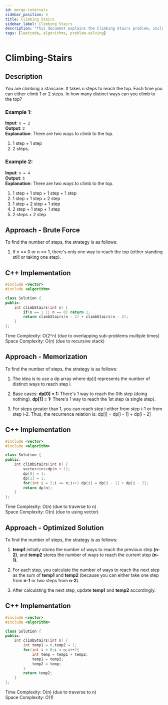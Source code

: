 ```yaml
---
id: merge-intervals
sidebar_position: 4
title: Climbing Stairs
sidebar_label: Climbing Stairs
description: "This document explains the Climbing Stairs problem, including its description, approach, and implementation in C++."
tags: [leetcode, algorithms, problem-solving]
---
```


# Climbing-Stairs

## Description
You are climbing a staircase. It takes n steps to reach the top. Each time you can either climb 1 or 2 steps. In how many distinct ways can you climb to the top?

### Example 1:
**Input**: `n = 2`  
**Output**: `2`  
**Explanation**: There are two ways to climb to the top.
1. 1 step + 1 step
2. 2 steps.

### Example 2:
**Input**: `n = 4`  
**Output**: `5`  
**Explanation**: There are two ways to climb to the top.
1. 1 step + 1 step + 1 step + 1 step
2. 1 step + 1 step + 2 step
3. 1 step + 2 step + 1 step
4. 2 step + 1 step + 1 step
5. 2 steps + 2 step

## Approach - Brute Force
To find the number of steps, the strategy is as follows:

1.  If n == 0 or n == 1, there's only one way to reach the top (either standing still or taking one step).

## C++ Implementation

```cpp
#include <vector>
#include <algorithm>

class Solution {
public:
    int climbStairs(int n) {
        if(n == 1 || n == 0) return 1;
        return climbStairs(n - 1) + climbStairs(n - 2);
    }
};
```

Time Complexity: O(2^n) (due to overlapping sub-problems multiple times) <br/>
Space Complexity: O(n) (due to recursive stack)


## Approach - Memorization
To find the number of steps, the strategy is as follows:

1.  The idea is to use a dp array where dp[i] represents the number of distinct ways to reach step i.

2.  Base cases:
    **dp[0] = 1:** There's 1 way to reach the 0th step (doing nothing).
    **dp[1] = 1:** There's 1 way to reach the 1st step (a single step).

3.  For steps greater than 1, you can reach step i either from step i-1 or from step i-2. Thus, the recurrence relation is: dp[i] = dp[i - 1] + dp[i - 2]


## C++ Implementation

```cpp
#include <vector>
#include <algorithm>

class Solution {
public:
    int climbStairs(int n) {
        vector<int>dp(n + 1);
        dp[0] = 1;
        dp[1] = 1;
        for(int i = 2;i <= n;i++) dp[i] = dp[i - 1] + dp[i - 2];
        return dp[n];
    }
};
```

Time Complexity: O(n) (due to traverse to n) <br/>
Space Complexity: O(n) (due to using vector)


## Approach - Optimized Solution
To find the number of steps, the strategy is as follows:

1.  **temp1** initially stores the number of ways to reach the previous step **(n-2)**, and **temp2** stores the number of ways to reach the current step **(n-1)**.

2.  For each step, you calculate the number of ways to reach the next step as the sum of **temp1** and **temp2** (because you can either take one step from **n-1** or two steps from **n-2**).

3.  After calculating the next step, update **temp1** and **temp2** accordingly.

## C++ Implementation

```cpp
#include <vector>
#include <algorithm>

class Solution {
public:
    int climbStairs(int n) {
        int temp1 = 0,temp2 = 1;
        for(int i = 0;i < n;i++){
            int temp = temp1 + temp2;
            temp1 = temp2;
            temp2 = temp;
        }
        return temp2;
    }
};
```

Time Complexity: O(n) (due to traverse to n) <br/>
Space Complexity: O(1) 